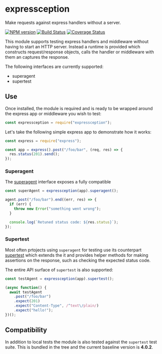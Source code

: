 # expressception

Make requests against express handlers without a server.

[![NPM version](https://img.shields.io/npm/v/expressception.svg)](https://www.npmjs.com/package/expressception)
[![Build Status](https://img.shields.io/travis/alexjeffburke/expressception/master.svg)](https://travis-ci.org/alexjeffburke/expressception)
[![Coverage Status](https://img.shields.io/coveralls/alexjeffburke/expressception/master.svg)](https://coveralls.io/r/alexjeffburke/expressception?branch=master)

This module supports testing express handlers and middleware
without having to start an HTTP server. Instead a runtime is
provided which constructs request/response objects, calls the
handler or middleware with them an captures the response.

The following interfaces are currently supported:

- superagent
- supertest

## Use

Once installed, the module is required and is ready to be wrapped
around the express app or middleware you wish to test:

```js
const expressception = require("expressception");
```

Let's take the following simple express app to demonstrate
how it works:

```js
const express = require("express");

const app = express().post("/foo/bar", (req, res) => {
  res.status(201).send();
});
```

### Superagent

The [superagent](https://github.com/visionmedia/superagent) interface exposes
a fully compatible

```js
const superAgent = expressception(app).superagent();

agent.post("/foo/bar").end((err, res) => {
  if (err) {
    throw new Error("something went wrong");
  }

  console.log(`Retuned status code: ${res.status}`);
});
```

### Supertest

Most often prtojects using `superagent` for testing use its counterpart
[supertest](https://github.com/visionmedia/supertest) which extends the
it and provides helper methods for making assertions on the response,
such as checking the expected status code.

The entire API surface of `supertest` is also supported:

```js
const testAgent = expressception(app).supertest();

(async function() {
  await testAgent
    .post("/foo/bar")
    .expect(201)
    .expect("Content-Type", /^text\/plain/)
    .expect("hello!");
})();
```

## Compatibility

In addition to local tests the module is also tested against the
`supertest` test suite. This is bundled in the tree and the current
baseline version is **4.0.2**.
